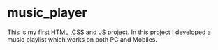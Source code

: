 # music_player
This is my first HTML ,CSS and JS project. In this project I developed a music playlist which works on both PC and Mobiles.
